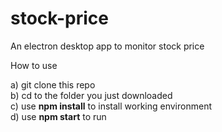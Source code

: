 # stock-price
An electron desktop app to monitor stock price


How to use

a) git clone this repo
<br>
b) cd to the folder you just downloaded
<br>
c) use **npm install** to install working environment
<br>
d) use **npm start** to run

